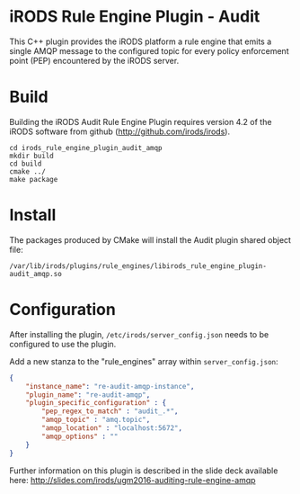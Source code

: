 # iRODS Rule Engine Plugin - Audit

This C++ plugin provides the iRODS platform a rule engine that emits a single AMQP message to the configured topic for every policy enforcement point (PEP) encountered by the iRODS server.

# Build

Building the iRODS Audit Rule Engine Plugin requires version 4.2 of the iRODS software from github (http://github.com/irods/irods).

```
cd irods_rule_engine_plugin_audit_amqp
mkdir build
cd build
cmake ../
make package
```

# Install

The packages produced by CMake will install the Audit plugin shared object file:

`/var/lib/irods/plugins/rule_engines/libirods_rule_engine_plugin-audit_amqp.so`

# Configuration

After installing the plugin, `/etc/irods/server_config.json` needs to be configured to use the plugin.

Add a new stanza to the "rule_engines" array within `server_config.json`:

```json
{
    "instance_name": "re-audit-amqp-instance",
    "plugin_name": "re-audit-amqp",
    "plugin_specific_configuration" : {
        "pep_regex_to_match" : "audit_.*",
        "amqp_topic" : "amq.topic",
        "amqp_location" : "localhost:5672",
        "amqp_options" : ""
    }
}
```

Further information on this plugin is described in the slide deck available here: http://slides.com/irods/ugm2016-auditing-rule-engine-amqp

